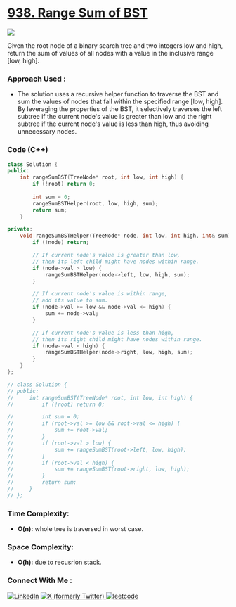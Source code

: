 # [938. Range Sum of BST](https://leetcode.com/problems/range-sum-of-bst/)

![](https://badgen.net/badge/Level/Easy/green)

Given the root node of a binary search tree and two integers low and high, return the sum of values of all nodes with a value in the inclusive range [low, high].

### Approach Used :

-   The solution uses a recursive helper function to traverse the BST and sum the values of nodes that fall within the specified range [low, high]. By leveraging the properties of the BST, it selectively traverses the left subtree if the current node's value is greater than low and the right subtree if the current node's value is less than high, thus avoiding unnecessary nodes.

### Code (C++)

```cpp
class Solution {
public:
    int rangeSumBST(TreeNode* root, int low, int high) {
        if (!root) return 0;
        
        int sum = 0;
        rangeSumBSTHelper(root, low, high, sum);
        return sum;
    }

private:
    void rangeSumBSTHelper(TreeNode* node, int low, int high, int& sum) {
        if (!node) return;

        // If current node's value is greater than low, 
        // then its left child might have nodes within range.
        if (node->val > low) {
            rangeSumBSTHelper(node->left, low, high, sum);
        }

        // If current node's value is within range, 
        // add its value to sum.
        if (node->val >= low && node->val <= high) {
            sum += node->val;
        }

        // If current node's value is less than high, 
        // then its right child might have nodes within range.
        if (node->val < high) {
            rangeSumBSTHelper(node->right, low, high, sum);
        }
    }
};

// class Solution {
// public:
//     int rangeSumBST(TreeNode* root, int low, int high) {
//         if (!root) return 0;

//         int sum = 0;
//         if (root->val >= low && root->val <= high) {
//             sum += root->val;
//         }
//         if (root->val > low) {
//             sum += rangeSumBST(root->left, low, high);
//         }
//         if (root->val < high) {
//             sum += rangeSumBST(root->right, low, high);
//         }
//         return sum;
//     }
// };
```

### Time Complexity:
- **O(n):** whole tree is traversed in worst case.

### Space Complexity:
- **O(h):** due to recusrion stack.


### Connect With Me : 

<a href="https://www.linkedin.com/in/shivam-ray-b4306524a/" target="_blank"><img src="https://img.shields.io/badge/LinkedIn-0077B5?style=for-the-badge&logo=linkedin&logoColor=white" alt="LinkedIn"></a>
<a href="https://x.com/rai_shivam11/" target="_blank"><img src="https://img.shields.io/badge/Twitter-1DA1F2?style=for-the-badge&logo=twitter&logoColor=white" alt="X (formerly Twitter)">
</a>
<a href="https://leetcode.com/u/shrunited0702/" target="_blank"><img src="https://img.shields.io/badge/LeetCode-000000?style=for-the-badge&logo=LeetCode&logoColor=#d16c06" alt="leetcode">
</a>